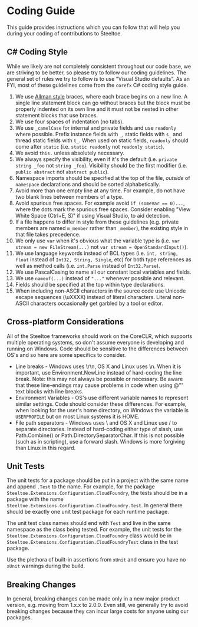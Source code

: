 # Coding Guide

This guide provides instructions which you can follow that will help you during your coding of contributions to Steeltoe.

## C# Coding Style

 While we likely are not completely consistent throughout our code base, we are striving to be better, so please try to follow our coding guidelines. The general set of rules we try to follow is to use "Visual Studio defaults".  As an FYI, most of these guidelines come from the `corefx` C# coding style guide.

1. We use [Allman style](https://en.wikipedia.org/wiki/Indent_style#Allman_style) braces, where each brace begins on a new line. A single line statement block can go without braces but the block must be properly indented on its own line and it must not be nested in other statement blocks that use braces.
1. We use four spaces of indentation (no tabs).
1. We use `_camelCase` for internal and private fields and use `readonly` where possible. Prefix instance fields with `_`, static fields with `s_` and thread static fields with `t_`. When used on static fields, `readonly` should come after `static` (i.e. `static readonly` not `readonly static`).
1. We avoid `this.` unless absolutely necessary.
1. We always specify the visibility, even if it's the default (i.e. `private string _foo` not `string _foo`). Visibility should be the first modifier (i.e. `public abstract` not `abstract public`).
1. Namespace imports should be specified at the top of the file, *outside* of `namespace` declarations and should be sorted alphabetically.
1. Avoid more than one empty line at any time. For example, do not have two blank lines between members of a type.
1. Avoid spurious free spaces. For example avoid `if (someVar == 0)...`, where the dots mark the spurious free spaces. Consider enabling "View White Space (Ctrl+E, S)" if using Visual Studio, to aid detection.
1. If a file happens to differ in style from these guidelines (e.g. private members are named `m_member` rather than `_member`), the existing style in that file takes precedence.
1. We only use `var` when it's obvious what the variable type is (i.e. `var stream = new FileStream(...)` not `var stream = OpenStandardInput()`).
1. We use language keywords instead of BCL types (i.e. `int, string, float` instead of `Int32, String, Single`, etc) for both type references as well as method calls (i.e. `int.Parse` instead of `Int32.Parse`).
1. We use PascalCasing to name all our constant local variables and fields.
1. We use ```nameof(...)``` instead of ```"..."``` whenever possible and relevant.
1. Fields should be specified at the top within type declarations.
1. When including non-ASCII characters in the source code use Unicode escape sequences (\uXXXX) instead of literal characters. Literal non-ASCII characters occasionally get garbled by a tool or editor.

## Cross-platform Considerations

All of the Steeltoe frameworks should work on the CoreCLR, which supports multiple operating systems, so don't assume everyone is developing and running on Windows.
Code should be sensitive to the differences between OS's and so here are some specifics to consider.

* Line breaks - Windows uses \r\n, OS X and Linux uses \n. When it is important, use Environment.NewLine instead of hard-coding the line break. Note: this may not always be possible or necessary. Be aware that these line-endings may cause problems in code when using @"" text blocks with line breaks.
* Environment Variables - OS's use different variable names to represent similar settings. Code should consider these differences. For example, when looking for the user's home directory, on Windows the variable is `USERPROFILE` but on most Linux systems it is HOME.
* File path separators -  Windows uses \ and OS X and Linux use / to separate directories. Instead of hard-coding either type of slash, use Path.Combine() or Path.DirectorySeparatorChar. If this is not possible (such as in scripting), use a forward slash. Windows is more forgiving than Linux in this regard.

## Unit Tests

The unit tests for a package should be put in a project with the same name and append `.Test` to the name. For example, for the package `Steeltoe.Extensions.Configuration.CloudFoundry`, the tests should be in a package with the name `Steeltoe.Extensions.Configuration.CloudFoundry.Test`. In general there should be exactly one unit test package for each runtime package.

The unit test class names should end with `Test` and live in the same namespace as the class being tested. For example, the unit tests for the `Steeltoe.Extensions.Configuration.CloudFoundry` class would be in `Steeltoe.Extensions.Configuration.CloudFoundryTest` class in the test package.

Use the plethora of built-in assertions from `xUnit` and ensure you have no `xUnit` warnings during the build.

## Breaking Changes

In general, breaking changes can be made only in a new major product version, e.g. moving from 1.x.x to 2.0.0. Even still, we generally try to avoid breaking changes because they can incur large costs for anyone using our packages.
